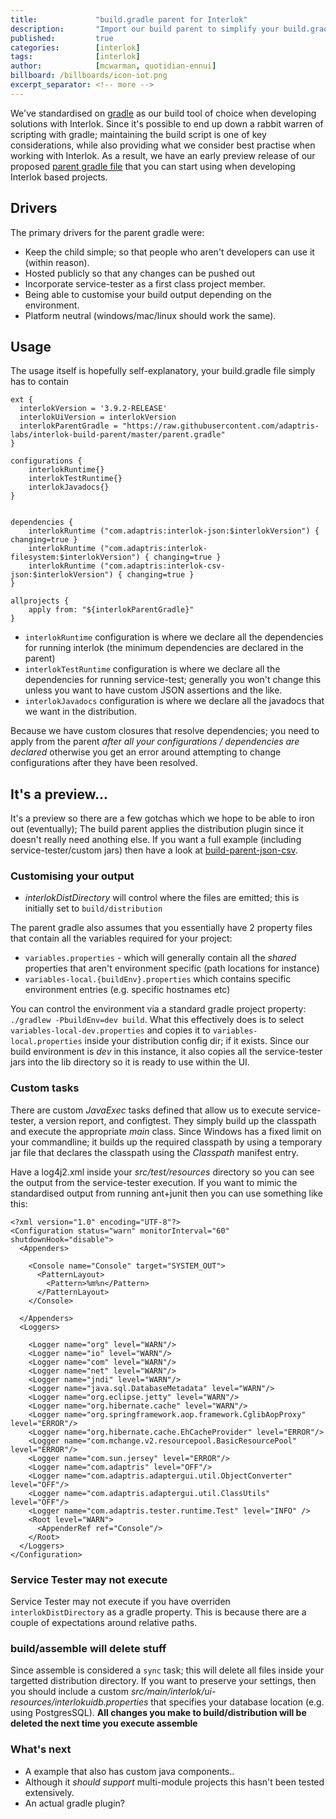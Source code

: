 ```yaml
---
title:             "build.gradle parent for Interlok"
description:       "Import our build parent to simplify your build.gradle"
published:         true
categories:        [interlok]
tags:              [interlok]
author:            [mcwarman, quotidian-ennui]
billboard: /billboards/icon-iot.png
excerpt_separator: <!-- more -->
---
```


We've standardised on [gradle](https://gradle.org) as our build tool of choice when developing solutions with Interlok. Since it's possible to end up down a rabbit warren of scripting with gradle; maintaining the build script is one of key considerations, while also providing what we consider best practise when working with Interlok. As a result, we have an early preview release of our proposed [parent gradle file](https://github.com/adaptris-labs/interlok-build-parent) that you can start using when developing Interlok based projects.

<!-- more -->

## Drivers

The primary drivers for the parent gradle were:

* Keep the child simple; so that people who aren't developers can use it (within reason).
* Hosted publicly so that any changes can be pushed out 
* Incorporate service-tester as a first class project member.
* Being able to customise your build output depending on the environment.
* Platform neutral (windows/mac/linux should work the same).

## Usage

The usage itself is hopefully self-explanatory, your build.gradle file simply has to contain

```
ext {
  interlokVersion = '3.9.2-RELEASE'
  interlokUiVersion = interlokVersion
  interlokParentGradle = "https://raw.githubusercontent.com/adaptris-labs/interlok-build-parent/master/parent.gradle"
}

configurations {
    interlokRuntime{}
    interlokTestRuntime{}
    interlokJavadocs{}
}


dependencies {
    interlokRuntime ("com.adaptris:interlok-json:$interlokVersion") { changing=true }
    interlokRuntime ("com.adaptris:interlok-filesystem:$interlokVersion") { changing=true }
    interlokRuntime ("com.adaptris:interlok-csv-json:$interlokVersion") { changing=true }
}

allprojects {
    apply from: "${interlokParentGradle}"
}
```

* `interlokRuntime` configuration is where we declare all the dependencies for running interlok (the minimum dependencies are declared in the parent)
* `interlokTestRuntime` configuration is where we declare all the dependencies for running service-test; generally you won't change this unless you want to have custom JSON assertions and the like.
* `interlokJavadocs` configuration is where we declare all the javadocs that we want in the distribution.

Because we have custom closures that resolve dependencies; you need to apply from the parent *after all your configurations / dependencies are declared* otherwise you get an error around attempting to change configurations after they have been resolved.


## It's a preview...

It's a preview so there are a few gotchas which we hope to be able to iron out (eventually); The build parent applies the distribution plugin since it doesn't really need anothing else. If you want a full example (including service-tester/custom jars) then have a look at [build-parent-json-csv](https://github.com/adaptris-labs/build-parent-json-csv).

### Customising your output

* _interlokDistDirectory_ will control where the files are emitted; this is initially set to `build/distribution`

The parent gradle also assumes that you essentially have 2 property files that contain all the variables required for your project:

* `variables.properties` - which will generally contain all the _shared_ properties that aren't environment specific (path locations for instance)
* `variables-local.{buildEnv}.properties` which contains specific environment entries (e.g. specific hostnames etc)

You can control the environment via a standard gradle project property: `./gradlew -PbuildEnv=dev build`. What this effectively does is to select `variables-local-dev.properties` and copies it to `variables-local.properties` inside your distribution config dir; if it exists. Since our build environment is _dev_ in this instance, it also copies all the service-tester jars into the lib directory so it is ready to use within the UI.

### Custom tasks

There are custom _JavaExec_ tasks defined that allow us to execute service-tester, a version report, and configtest. They simply build up the classpath and execute the appropriate _main_ class. Since Windows has a fixed limit on your commandline; it builds up the required classpath by using a temporary jar file that declares the classpath using the _Classpath_ manifest entry. 

Have a log4j2.xml inside your _src/test/resources_ directory so you can see the output from the service-tester execution. If you want to mimic the standardised output from running ant+junit then you can use something like this: 

```
<?xml version="1.0" encoding="UTF-8"?>
<Configuration status="warn" monitorInterval="60" shutdownHook="disable">
  <Appenders>

    <Console name="Console" target="SYSTEM_OUT">
      <PatternLayout>
        <Pattern>%m%n</Pattern>
      </PatternLayout>
    </Console>

  </Appenders>
  <Loggers>

    <Logger name="org" level="WARN"/>
    <Logger name="io" level="WARN"/>
    <Logger name="com" level="WARN"/>
    <Logger name="net" level="WARN"/>
    <Logger name="jndi" level="WARN"/>
    <Logger name="java.sql.DatabaseMetadata" level="WARN"/>
    <Logger name="org.eclipse.jetty" level="WARN"/>
    <Logger name="org.hibernate.cache" level="WARN"/>
    <Logger name="org.springframework.aop.framework.CglibAopProxy" level="ERROR"/>
    <Logger name="org.hibernate.cache.EhCacheProvider" level="ERROR"/>
    <Logger name="com.mchange.v2.resourcepool.BasicResourcePool" level="ERROR"/>
    <Logger name="com.sun.jersey" level="ERROR"/>
    <Logger name="com.adaptris" level="OFF"/>
    <Logger name="com.adaptris.adaptergui.util.ObjectConverter" level="OFF"/>
    <Logger name="com.adaptris.adaptergui.util.ClassUtils" level="OFF"/>
    <Logger name="com.adaptris.tester.runtime.Test" level="INFO" />
    <Root level="WARN">
      <AppenderRef ref="Console"/>
    </Root>
  </Loggers>
</Configuration>
```

### Service Tester may not execute

Service Tester may not execute if you have overriden `interlokDistDirectory` as a gradle property. This is because there are a couple of expectations around relative paths.

### build/assemble will delete stuff

Since assemble is considered a `sync` task; this will delete all files inside your targetted distribution directory. If you want to preserve your settings, then you should include a custom _src/main/interlok/ui-resources/interlokuidb.properties_ that specifies your database location (e.g. using PostgresSQL). __All changes you make to build/distribution will be deleted the next time you execute assemble__

### What's next

* A example that also has custom java components..
* Although it _should support_ multi-module projects this hasn't been tested extensively.
* An actual gradle plugin?

